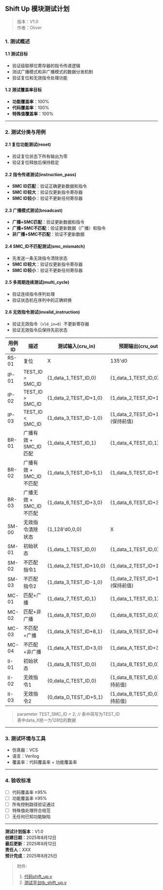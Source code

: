 #

## Shift Up 模块测试计划

>版本：V1.0  
>作者：Oliver

### 1. 测试概述

#### 1.1 测试目标

- 验证级联移位寄存器的指令传递逻辑
- 测试广播模式和非广播模式的数据分发机制
- 验证复位和无效指令处理功能

#### 1.2 测试覆盖率目标

- **功能覆盖率**：100%
- **代码覆盖率**：100%
- **特殊值覆盖率**：100%

---

### 2. 测试分类与用例

#### 2.1 复位功能测试(reset)

- 验证复位状态下所有输出为零
- 验证复位释放后保持稳定

#### 2.2 指令传递测试(instruction_pass)

- **SMC ID匹配**：验证正确更新数据和指令
- **SMC ID较大**：验证仅更新指令寄存器
- **SMC ID较小**：验证不更新任何寄存器

#### 2.3 广播模式测试(broadcast)

- **广播+SMC匹配**：验证更新数据和指令
- **广播+SMC不匹配**：验证更新数据（广播）和指令
- **非广播+SMC不匹配**：验证不更新数据

#### 2.4 SMC_ID不匹配测试(smc_mismatch)

- 先发送一条无效指令清除状态
- **SMC ID较大**：验证仅更新指令寄存器
- **SMC ID较小**：验证不更新任何寄存器

#### 2.5 多周期连续测试(multi_cycle)

- 验证连续指令序列处理
- 验证状态机在序列中的正确转换

#### 2.6 无效指令测试(invalid_instruction)

- 验证无效指令（`vld_in=0`）不更新寄存器
- 验证无效指令后保持先前状态

|用例ID|描述|测试输入(cru_in)|预期输出(cru_out)|预期输出(dr_out)|
|------|----|---------------|-----------------|---------------|
|RS-01|复位|X|135'd0|128'd0|
|IP-01|TEST_ID = SMC_ID|{1,data_1,TEST_ID,0}|{1,data_1,TEST_ID,0}|data_1(应更新)|
|IP-02|TEST_ID > SMC_ID|{1,data_2,TEST_ID+1,0}|{1,data_2,TEST_ID+1,0}|data_1(不应更新)|
|IP-03|TEST_ID < SMC_ID|{1,data_3,TEST_ID-1,0}|{1,data_2,TEST_ID+1,0}(保持前值)|data_1(保持前值)|
|BR-01|广播有效 + SMC_ID匹配|{1,data_4,TEST_ID,1}|{1,data_4,TEST_ID,1}|data_4(应更新)|
|BR-02|广播有效 + SMC_ID不匹配|{1,data_5,TEST_ID+5,1}|{1,data_5,TEST_ID+5,1}|data_5(应更新)|
|BR-03|广播无效 + SMC_ID不匹配|{1,data_6,TEST_ID+3,0}|{1,data_6,TEST_ID+3,0}|data_5(保持前值)|
|SM-00|无效指令清除状态|{1,128'd0,0,0}|X|X|
|SM-01|初始状态|{1,data_1,TEST_ID,0}|{1,data_1,TEST_ID,0}|data_1|
|SM-02|不匹配指令1|{1,data_2,TEST_ID+10,0}|{1,data_2,TEST_ID+10,0}|data_1(不应更新)|
|SM-03|不匹配指令2|{1,data_3,TEST_ID-1,0}|{1,data_2,TEST_ID+10,0}(保持前值)|data_1(保持前值)|
|MC-01|匹配+广播|{1,data_7,TEST_ID,1}|{1,data_1,TEST_ID,1}|data_7(应更新)|
|MC-02|匹配+非广播|{1,data_8,TEST_ID,0}|{1,data_8,TEST_ID,0}|data_8(应更新)|
|MC-03|不匹配+广播|{1,data_9,TEST_ID+8,1}|{1,data_9,TEST_ID+8,1}|data_9(应更新)|
|MC-04|不匹配+非广播|{1,data_A,TEST_ID+3,0}|{1,data_A,TEST_ID+3,0}|data_9(保持前值)|
|II-01|初始状态|{1,data_B,TEST_ID,0}|{1,data_B,TEST_ID,0}|data_B|
|II-02|无效指令1|{0,data_C,TEST_ID,0}|{1,data_B,TEST_ID,0}(保持前值)|data_B(保持前值)|
|II-03|无效指令2|{0,data_D,TEST_ID+5,1}|{1,data_B,TEST_ID,0}(保持前值)|data_B(保持前值)|

>parameter TEST_SMC_ID = 2; // 表中简写为TEST_ID  
>表中data_X统一为128位的数据

---

### 3. 测试环境与工具

- 仿真器：VCS
- 语言：Verilog
- 覆盖率：代码覆盖率 + 功能覆盖率

---

### 4. 验收标准

- [ ] 代码覆盖率 ≥95%
- [ ] 功能覆盖率 ≥95%
- [ ] 所有控制路径验证通过
- [ ] 特殊值处理符合规范
- [ ] 无任何已知功能缺陷

---

**测试计划版本**：V1.0  
**创建日期**：2025年8月12日  
**最后更新**：2025年8月12日  
**责任人**：XXX  
**预计完成**：2025年8月25日

> 附件:
>
> 1. [代码shift_up.v](./vsrc/shift_up.v)  
> 2. [测试平台tb_shift_up.v](./vsrc/tb_shift_up.v)
